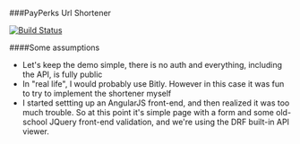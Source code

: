 ###PayPerks Url Shortener

[![Build Status](https://travis-ci.org/gterzian/payperks_demo.svg?branch=master)](https://travis-ci.org/gterzian/payperks_demo)


####Some assumptions
* Let's keep the demo simple, there is no auth and everything, including the API, is fully public
* In "real life", I would probably use Bitly. However in this case it was fun to try to implement the shortener myself
* I started settting up an AngularJS front-end, and then realized it was too much trouble. So at this point it's simple page with a form and some old-school JQuery front-end validation, and we're using the DRF built-in API viewer. 